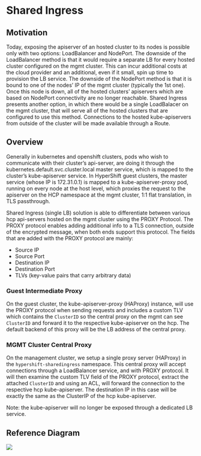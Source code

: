 # Shared Ingress
## Motivation

Today, exposing the apiserver of an hosted cluster to its nodes is possible only with two options: LoadBalancer and NodePort.
The downside of the LoadBalancer method is that it would require a separate LB for every hosted cluster configured on the mgmt cluster. This can incur additional costs at the cloud provider and an additional, even if it small, spin up time to provision the LB service.
The downside of the NodePort method is that it is bound to one of the nodes’ IP of the mgmt cluster (typically the 1st one). Once this node is down, all of the hosted clusters’ apiservers which are based on NodePort connectivity are no longer reachable.
Shared Ingress presents another option, in which there would be a single LoadBalacer on the mgmt cluster, that will serve all of the hosted clusters that are configured to use this method.
Connections to the hosted kube-apiservers from outside of the cluster will be made available through a Route.


## Overview

Generally in kubernetes and openshift clusters, pods who wish to communicate with their cluster’s api-server, are doing it through the kubernetes.default.svc.cluster.local master service, which is mapped to the cluster’s kube-apiserver service.
In HyperShift guest clusters, the master service (whose IP is 172.31.0.1) is mapped to a kube-apiserver-proxy pod, running on every node at the host level, which proxies the request to the apiserver on the HCP namespace at the mgmt cluster, 1:1 flat translation, in TLS passthrough.

Shared Ingress (single LB) solution is able to differentiate between various hcp api-servers hosted on the mgmt cluster using the PROXY Protocol. The PROXY protocol enables adding additional info to a TLS connection, outside of the encrypted message, when both ends support this protocol.
The fields that are added with the PROXY protocol are mainly:
- Source IP
- Source Port
- Destination IP
- Destination Port
- TLVs (key-value pairs that carry arbitrary data)

### Guest Intermediate Proxy

On the guest cluster, the kube-apiserver-proxy (HAProxy) instance, will use the PROXY protocol when sending requests and includes a custom TLV which contains the `ClusterID` so the central proxy on the mgmt can see `ClusterID` and forward it to the respective kube-apiserver on the hcp.
The default backend of this proxy will be the LB address of the central proxy.

### MGMT Cluster Central Proxy

On the management cluster, we setup a single proxy server (HAProxy) in the `hypershift-sharedingress` namespace. This central proxy will accept connections through a LoadBalancer service, and with PROXY protocol.
It will then examine the custom TLV field of the PROXY protocol, extract the attached `ClusterID` and using an ACL, will forward the connection to the respective hcp kube-apiserver.
The destination IP in this case will be exactly the same as the ClusterIP of the hcp kube-apiserver.

Note: the kube-apiserver will no longer be exposed through a dedicated LB service.


## Reference Diagram

![](/images/shared-ingress-diagram.png)
